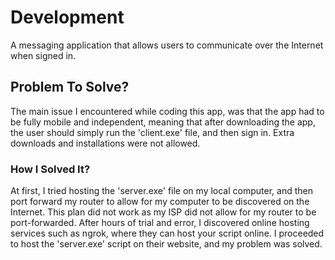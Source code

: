 # Development
A messaging application that allows users to communicate over the Internet when signed in.

## Problem To Solve?
The main issue I encountered while coding this app, was that the app had to be fully mobile and independent, meaning that after downloading the app, the user should simply run the 'client.exe' file, and then sign in. Extra downloads and installations were not allowed.

### How I Solved It?
At first, I tried hosting the 'server.exe' file on my local computer, and then port forward my router to allow for my computer to be discovered on the Internet. This plan did not work as my ISP did not allow for my router to be port-forwarded. After hours of trial and error, I discovered online hosting services such as ngrok, where they can host your script online. I proceeded to host the 'server.exe' script on their website, and my problem was solved.